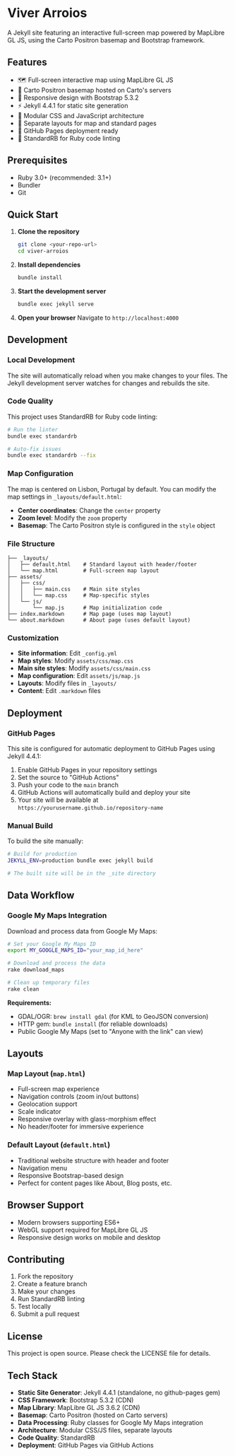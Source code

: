 # Viver Arroios

A Jekyll site featuring an interactive full-screen map powered by MapLibre GL JS, using the Carto Positron basemap and Bootstrap framework.

## Features

- 🗺️ Full-screen interactive map using MapLibre GL JS
- 🎨 Carto Positron basemap hosted on Carto's servers
- 📱 Responsive design with Bootstrap 5.3.2
- ⚡ Jekyll 4.4.1 for static site generation
- 🎨 Modular CSS and JavaScript architecture
- 📁 Separate layouts for map and standard pages
- 🚀 GitHub Pages deployment ready
- 🔧 StandardRB for Ruby code linting

## Prerequisites

- Ruby 3.0+ (recommended: 3.1+)
- Bundler
- Git

## Quick Start

1. **Clone the repository**
   ```bash
   git clone <your-repo-url>
   cd viver-arroios
   ```

2. **Install dependencies**
   ```bash
   bundle install
   ```

3. **Start the development server**
   ```bash
   bundle exec jekyll serve
   ```

4. **Open your browser**
   Navigate to `http://localhost:4000`

## Development

### Local Development

The site will automatically reload when you make changes to your files. The Jekyll development server watches for changes and rebuilds the site.

### Code Quality

This project uses StandardRB for Ruby code linting:

```bash
# Run the linter
bundle exec standardrb

# Auto-fix issues
bundle exec standardrb --fix
```

### Map Configuration

The map is centered on Lisbon, Portugal by default. You can modify the map settings in `_layouts/default.html`:

- **Center coordinates**: Change the `center` property
- **Zoom level**: Modify the `zoom` property  
- **Basemap**: The Carto Positron style is configured in the `style` object

### File Structure

```
├── _layouts/
│   ├── default.html    # Standard layout with header/footer
│   └── map.html        # Full-screen map layout
├── assets/
│   ├── css/
│   │   ├── main.css    # Main site styles
│   │   └── map.css     # Map-specific styles
│   └── js/
│       └── map.js      # Map initialization code
├── index.markdown      # Map page (uses map layout)
└── about.markdown      # About page (uses default layout)
```

### Customization

- **Site information**: Edit `_config.yml`
- **Map styles**: Modify `assets/css/map.css`
- **Main site styles**: Modify `assets/css/main.css`
- **Map configuration**: Edit `assets/js/map.js`
- **Layouts**: Modify files in `_layouts/`
- **Content**: Edit `.markdown` files

## Deployment

### GitHub Pages

This site is configured for automatic deployment to GitHub Pages using Jekyll 4.4.1:

1. Enable GitHub Pages in your repository settings
2. Set the source to "GitHub Actions"
3. Push your code to the `main` branch
4. GitHub Actions will automatically build and deploy your site
5. Your site will be available at `https://yourusername.github.io/repository-name`

### Manual Build

To build the site manually:

```bash
# Build for production
JEKYLL_ENV=production bundle exec jekyll build

# The built site will be in the _site directory
```

## Data Workflow

### Google My Maps Integration

Download and process data from Google My Maps:

```bash
# Set your Google My Maps ID
export MY_GOOGLE_MAPS_ID="your_map_id_here"

# Download and process the data
rake download_maps

# Clean up temporary files
rake clean
```

**Requirements:**
- GDAL/OGR: `brew install gdal` (for KML to GeoJSON conversion)
- HTTP gem: `bundle install` (for reliable downloads)
- Public Google My Maps (set to "Anyone with the link" can view)

## Layouts

### Map Layout (`map.html`)
- Full-screen map experience
- Navigation controls (zoom in/out buttons)
- Geolocation support
- Scale indicator
- Responsive overlay with glass-morphism effect
- No header/footer for immersive experience

### Default Layout (`default.html`)
- Traditional website structure with header and footer
- Navigation menu
- Responsive Bootstrap-based design
- Perfect for content pages like About, Blog posts, etc.

## Browser Support

- Modern browsers supporting ES6+
- WebGL support required for MapLibre GL JS
- Responsive design works on mobile and desktop

## Contributing

1. Fork the repository
2. Create a feature branch
3. Make your changes
4. Run StandardRB linting
5. Test locally
6. Submit a pull request

## License

This project is open source. Please check the LICENSE file for details.

## Tech Stack

- **Static Site Generator**: Jekyll 4.4.1 (standalone, no github-pages gem)
- **CSS Framework**: Bootstrap 5.3.2 (CDN)
- **Map Library**: MapLibre GL JS 3.6.2 (CDN)
- **Basemap**: Carto Positron (hosted on Carto servers)
- **Data Processing**: Ruby classes for Google My Maps integration
- **Architecture**: Modular CSS/JS files, separate layouts
- **Code Quality**: StandardRB
- **Deployment**: GitHub Pages via GitHub Actions